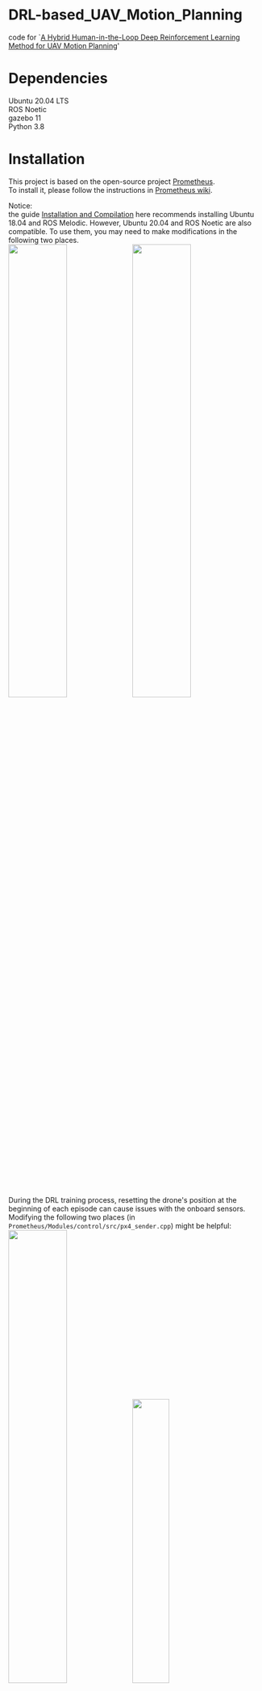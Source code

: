 # DRL-based_UAV_Motion_Planning
code for `[A Hybrid Human-in-the-Loop Deep Reinforcement Learning Method for UAV Motion Planning](https://scholar.google.com.hk/scholar?hl=zh-CN&as_sdt=0,5&q=A+Hybrid+Human-in-the-Loop+Deep+Reinforcement+Learning+Method+for+UAV+Motion+Planning+for+Long+Trajectories+with+Unpredictable+Obstacles&btnG=)'

# Dependencies
Ubuntu 20.04 LTS  
ROS Noetic  
gazebo 11  
Python 3.8

# Installation

This project is based on the open-source project [Prometheus](https://github.com/amov-lab/Prometheus).  
To install it, please follow the instructions in [Prometheus wiki](https://github.com/amov-lab/Prometheus/wiki).

Notice:  
the guide [Installation and Compilation](https://github.com/amov-lab/Prometheus/wiki/%E5%AE%89%E8%A3%85%E5%8F%8A%E7%BC%96%E8%AF%91) here recommends installing Ubuntu 18.04 and ROS Melodic. However, Ubuntu 20.04 and ROS Noetic are also compatible. To use them, you may need to make modifications in the following two places.  
<img src=https://github.com/RealZST/DRL-based_UAV_Motion_Planning/assets/53246001/ed7125ed-2a6b-4be0-a4e9-9e9fdd234823 width=48% />
<img src=https://github.com/RealZST/DRL-based_UAV_Motion_Planning/assets/53246001/0c74a8f5-64a7-42a9-a809-fc5b4ba6840e width=48% />

During the DRL training process, resetting the drone's position at the beginning of each episode can cause issues with the onboard sensors. Modifying the following two places (in `Prometheus/Modules/control/src/px4_sender.cpp`) might be helpful:
<img src=https://github.com/RealZST/DRL-based_UAV_Motion_Planning/assets/53246001/fa587870-8ae3-4135-9847-e95d1679f289 width=48% />
<img src=https://github.com/RealZST/DRL-based_UAV_Motion_Planning/assets/53246001/47c68544-3183-48ca-b9ba-45dd1a1e764a width=38% />

I have made revisions to several files (such as sitl.launch, models, worlds, etc.) in [gazebo_simulator](https://github.com/amov-lab/Prometheus/tree/main/Simulator/gazebo_simulator) to accommodate DRL training. `gazebo_simulator` that I used has been uploaded here for your reference.

# How to run
